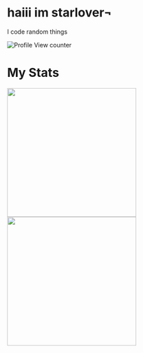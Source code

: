 # haiii im starlover¬

I code random things 

![Profile View counter](https://komarev.com/ghpvc/?username=glitchtest51&color=ff0000&style=for-the-badge)


# My Stats
<img width=300px src="https://github-readme-stats.vercel.app/api?username=Starlovermwah&show_icons=true&cache_seconds=14400&include_all_commits=true&show=reviews,discussions_started,discussions_answered&theme=dark">

<img width=300px src="https://github-readme-stats.vercel.app/api/top-langs/?username=Starlovermwah&layout=compact&theme=dark">
